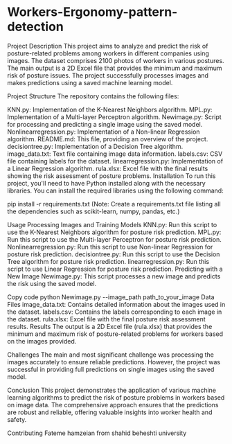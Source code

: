# Workers-Ergonomy-pattern-detection

Project Description
This project aims to analyze and predict the risk of posture-related problems among workers in different companies using images. The dataset comprises 2100 photos of workers in various postures. The main output is a 2D Excel file that provides the minimum and maximum risk of posture issues. The project successfully processes images and makes predictions using a saved machine learning model.

Project Structure
The repository contains the following files:

KNN.py: Implementation of the K-Nearest Neighbors algorithm.
MPL.py: Implementation of a Multi-layer Perceptron algorithm.
Newimage.py: Script for processing and predicting a single image using the saved model.
Nonlinearregression.py: Implementation of a Non-linear Regression algorithm.
README.md: This file, providing an overview of the project.
decisiontree.py: Implementation of a Decision Tree algorithm.
image_data.txt: Text file containing image data information.
labels.csv: CSV file containing labels for the dataset.
linearregression.py: Implementation of a Linear Regression algorithm.
rula.xlsx: Excel file with the final results showing the risk assessment of posture problems.
Installation
To run this project, you'll need to have Python installed along with the necessary libraries. You can install the required libraries using the following command:


pip install -r requirements.txt
(Note: Create a requirements.txt file listing all the dependencies such as scikit-learn, numpy, pandas, etc.)

Usage
Processing Images and Training Models
KNN.py: Run this script to use the K-Nearest Neighbors algorithm for posture risk prediction.
MPL.py: Run this script to use the Multi-layer Perceptron for posture risk prediction.
Nonlinearregression.py: Run this script to use Non-linear Regression for posture risk prediction.
decisiontree.py: Run this script to use the Decision Tree algorithm for posture risk prediction.
linearregression.py: Run this script to use Linear Regression for posture risk prediction.
Predicting with a New Image
Newimage.py: This script processes a new image and predicts the risk using the saved model.

Copy code
python Newimage.py --image_path path_to_your_image
Data Files
image_data.txt: Contains detailed information about the images used in the dataset.
labels.csv: Contains the labels corresponding to each image in the dataset.
rula.xlsx: Excel file with the final posture risk assessment results.
Results
The output is a 2D Excel file (rula.xlsx) that provides the minimum and maximum risk of posture-related problems for workers based on the images provided.

Challenges
The main and most significant challenge was processing the images accurately to ensure reliable predictions. However, the project was successful in providing full predictions on single images using the saved model.

Conclusion
This project demonstrates the application of various machine learning algorithms to predict the risk of posture problems in workers based on image data. The comprehensive approach ensures that the predictions are robust and reliable, offering valuable insights into worker health and safety.

Contributing
Fateme hamzeian from shahid beheshti university
